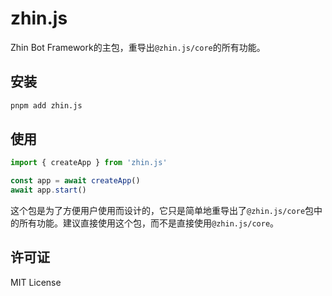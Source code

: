 # zhin.js

Zhin Bot Framework的主包，重导出`@zhin.js/core`的所有功能。

## 安装

```bash
pnpm add zhin.js
```

## 使用

```typescript
import { createApp } from 'zhin.js'

const app = await createApp()
await app.start()
```

这个包是为了方便用户使用而设计的，它只是简单地重导出了`@zhin.js/core`包中的所有功能。建议直接使用这个包，而不是直接使用`@zhin.js/core`。

## 许可证

MIT License